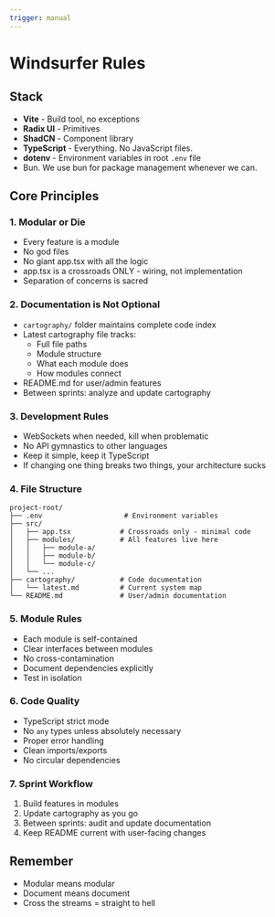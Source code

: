 ```yaml
---
trigger: manual
---
```


# Windsurfer Rules

## Stack
- **Vite** - Build tool, no exceptions
- **Radix UI** - Primitives 
- **ShadCN** - Component library
- **TypeScript** - Everything. No JavaScript files.
- **dotenv** - Environment variables in root `.env` file
- Bun. We use bun for package management whenever we can. 

## Core Principles

### 1. Modular or Die
- Every feature is a module
- No god files
- No giant app.tsx with all the logic
- app.tsx is a crossroads ONLY - wiring, not implementation
- Separation of concerns is sacred

### 2. Documentation is Not Optional
- `cartography/` folder maintains complete code index
- Latest cartography file tracks:
  - Full file paths
  - Module structure
  - What each module does
  - How modules connect
- README.md for user/admin features
- Between sprints: analyze and update cartography

### 3. Development Rules
- WebSockets when needed, kill when problematic
- No API gymnastics to other languages
- Keep it simple, keep it TypeScript
- If changing one thing breaks two things, your architecture sucks

### 4. File Structure
```
project-root/
├── .env                    # Environment variables
├── src/
│   ├── app.tsx            # Crossroads only - minimal code
│   ├── modules/           # All features live here
│   │   ├── module-a/
│   │   ├── module-b/
│   │   └── module-c/
│   └── ...
├── cartography/           # Code documentation
│   └── latest.md          # Current system map
└── README.md              # User/admin documentation
```

### 5. Module Rules
- Each module is self-contained
- Clear interfaces between modules
- No cross-contamination
- Document dependencies explicitly
- Test in isolation

### 6. Code Quality
- TypeScript strict mode
- No `any` types unless absolutely necessary
- Proper error handling
- Clean imports/exports
- No circular dependencies

### 7. Sprint Workflow
1. Build features in modules
2. Update cartography as you go
3. Between sprints: audit and update documentation
4. Keep README current with user-facing changes

## Remember
- Modular means modular
- Document means document
- Cross the streams = straight to hell